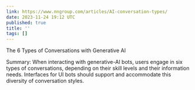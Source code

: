 ```yaml
---
link: https://www.nngroup.com/articles/AI-conversation-types/
date: 2023-11-24 19:12 UTC
published: true
title: ''
tags: []
---
```


The 6 Types of Conversations with Generative AI

Summary: When interacting with generative-AI bots, users engage in six types of conversations, depending on their skill levels and their information needs. Interfaces for UI bots should support and accommodate this diversity of conversation styles.

